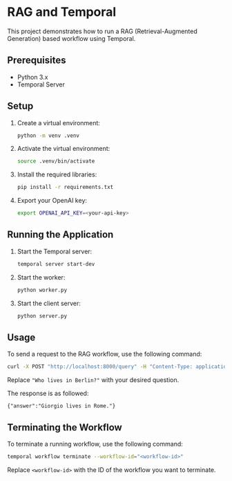 # RAG and Temporal

This project demonstrates how to run a RAG (Retrieval-Augmented Generation) based workflow using Temporal.

## Prerequisites

- Python 3.x
- Temporal Server

## Setup

1. Create a virtual environment:

   ```bash
   python -m venv .venv
   ```

2. Activate the virtual environment:

   ```bash
   source .venv/bin/activate
   ```

3. Install the required libraries:

   ```bash
   pip install -r requirements.txt
   ```

4. Export your OpenAI key:

    ```bash
    export OPENAI_API_KEY=<your-api-key>
    ```

## Running the Application

1. Start the Temporal server:

   ```bash
   temporal server start-dev
   ```

2. Start the worker:

   ```bash
   python worker.py
   ```

3. Start the client server:

   ```bash
   python server.py
   ```

## Usage

To send a request to the RAG workflow, use the following command:

```bash
curl -X POST "http://localhost:8000/query" -H "Content-Type: application/json" -d '{"question": "Who lives in Rome?"}'
```

Replace `"Who lives in Berlin?"` with your desired question.

The response is as followed:

```command
{"answer":"Giorgio lives in Rome."}
```

## Terminating the Workflow

To terminate a running workflow, use the following command:

```bash
temporal workflow terminate --workflow-id="<workflow-id>"
```

Replace `<workflow-id>` with the ID of the workflow you want to terminate.